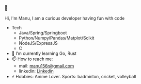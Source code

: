 ### 👋
Hi, I'm Manu, I am a curious developer having fun with code
- Tech
    - Java/Spring/Springboot
    - Python/Numpy/Pandas/Matplot/Scikit
    - NodeJS/ExpressJS
    - C
- 🌱 I’m currently learning Go, Rust
- 📫 How to reach me:  
    - mail: manu156r@gmail.com
    - linkedin: [Linkedin](https://www.linkedin.com/in/manu156/)  
- ⚡ Hobbies:
  Anime Lover. Sports: badminton, cricket, volleyball 
<!--
**manu156/manu156** is a ✨ _special_ ✨ repository because its `README.md` (this file) appears on your GitHub profile.

Here are some ideas to get you started:

- 🔭 I’m currently working on ...
- 🌱 I’m currently learning ...
- 👯 I’m looking to collaborate on ...
- 🤔 I’m looking for help with ...
- 💬 Ask me about ...
- 📫 How to reach me: ...
- 😄 Pronouns: ...
- ⚡ Fun fact: ...
-->
